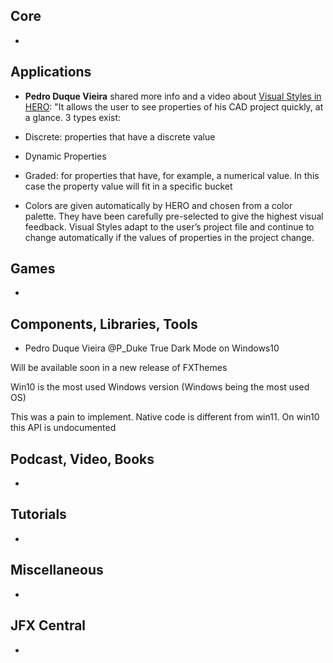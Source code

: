 ## Core

* 

## Applications

* **Pedro Duque Vieira** shared more info and a video about [Visual Styles in HERO](https://twitter.com/P_Duke/status/1713901762027905025): "It allows the user to see properties of his CAD project quickly, at a glance. 3 types exist:

- Discrete: properties that have a discrete value
- Dynamic Properties
- Graded: for properties that have, for example, a numerical value. In this case the property value will fit in a specific bucket

- Colors are given automatically by HERO and chosen from a color palette. They have been carefully pre-selected to give the highest visual feedback. Visual Styles adapt to the user’s project file and continue to change automatically if the values of properties in the project change.

## Games

* 

## Components, Libraries, Tools

* Pedro Duque Vieira
  @P_Duke
  True Dark Mode on Windows10

Will be available soon in a new release of FXThemes

Win10 is the most used Windows version (Windows being the most used OS)

This was a pain to implement. Native code is different from win11. On win10 this API is undocumented

## Podcast, Video, Books

*

## Tutorials

*

## Miscellaneous

*

## JFX Central

* 
